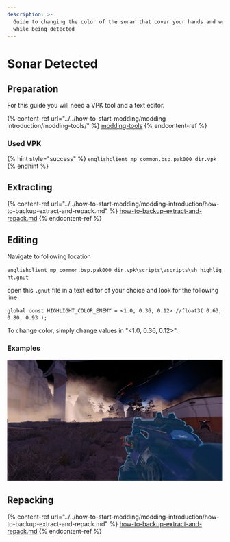 ```yaml
---
description: >-
  Guide to changing the color of the sonar that cover your hands and weapon
  while being detected
---
```


# Sonar Detected

## Preparation

For this guide you will need a VPK tool and a text editor.

{% content-ref url="../../how-to-start-modding/modding-introduction/modding-tools/" %}
[modding-tools](../../how-to-start-modding/modding-introduction/modding-tools/)
{% endcontent-ref %}

### Used VPK

{% hint style="success" %}
`englishclient_mp_common.bsp.pak000_dir.vpk`
{% endhint %}

## Extracting

{% content-ref url="../../how-to-start-modding/modding-introduction/how-to-backup-extract-and-repack.md" %}
[how-to-backup-extract-and-repack.md](../../how-to-start-modding/modding-introduction/how-to-backup-extract-and-repack.md)
{% endcontent-ref %}

## Editing

Navigate to following location

`englishclient_mp_common.bsp.pak000_dir.vpk\scripts\vscripts\sh_highlight.gnut`

open this `.gnut` file in a text editor of your choice and look for the following line

```
global const HIGHLIGHT_COLOR_ENEMY = <1.0, 0.36, 0.12> //float3( 0.63, 0.80, 0.93 );
```

To change color, simply change values in "<1.0, 0.36, 0.12>".

### Examples

![global const HIGHLIGHT\_COLOR\_ENEMY = <0.2, 0.7, 0.9>](../../.gitbook/assets/titanfall-2-screenshot-2021.02.24-19.05.12.92.png)

## Repacking

{% content-ref url="../../how-to-start-modding/modding-introduction/how-to-backup-extract-and-repack.md" %}
[how-to-backup-extract-and-repack.md](../../how-to-start-modding/modding-introduction/how-to-backup-extract-and-repack.md)
{% endcontent-ref %}
